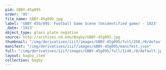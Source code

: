 ```yaml
---
pid: GBBY-45g095
order: '95'
file_name: GBBY-45g095.jpg
label: 'GBBY 45G/095: Football Game Scene (Unidentified game) - 1923'
_date: '1923'
object_type: glass plate negative
source: http://archives.nd.edu/Bagby/GBBY-45g095.jpg
thumbnail: "/img/derivatives/iiif/images/GBBY-45g095/full/250,/0/default.jpg"
manifest: "/img/derivatives/iiif/images/GBBY-45g095/manifest.json"
full: "/img/derivatives/iiif/images/GBBY-45g095/full/1140,/0/default.jpg"
layout: bagby_item
collection: bagby
---
```

